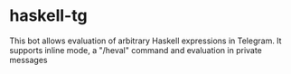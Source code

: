 # haskell-tg
This bot allows evaluation of arbitrary Haskell expressions in Telegram.
It supports inline mode, a "/heval" command and evaluation in private messages